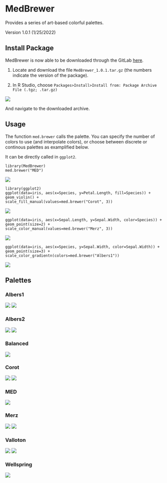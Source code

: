 # MedBrewer

Provides a series of art-based colorful palettes.

Version 1.0.1 (1/25/2022)

## Install Package
MedBrewer is now able to be downloaded through the GitLab [here](https://gitlab.com/bioinformatics-inem/r-custom-packages/MedBrewer).

1. Locate and download the file `MedBrewer_1.0.1.tar.gz` (the numbers indicate the version of the package).

2. In R Studio, choose `Packages>Install>Install from: Package Archive File (.tgz; .tar.gz)` 

![](src/install-from-file.jpg)

And navigate to the downloaded archive.

## Usage

The function `med.brewer` calls the palette. You can specify the number of colors to use (and interpolate colors), or choose between discrete or continous palettes as examplified below.

It can be directly called in `ggplot2`. 

```{r}
library(MedBrewer)
med.brewer("MED")
```
![](palettes/med.jpeg)

```{r}
library(ggplot2)
ggplot(data=iris, aes(x=Species, y=Petal.Length, fill=Species)) +
geom_violin() +
scale_fill_manual(values=med.brewer("Corot", 3))
```
![](src/example1.jpeg)

```{r}
ggplot(data=iris, aes(x=Sepal.Length, y=Sepal.Width, color=Species)) +
geom_point(size=2) +
scale_color_manual(values=med.brewer("Merz", 3))
```
![](src/example2.jpeg)

```{r}
ggplot(data=iris, aes(x=Species, y=Sepal.Width, color=Sepal.Width)) +
geom_point(size=3) +
scale_color_gradientn(colors=med.brewer("Albers1"))
```
![](src/example3.jpeg)

## Palettes

### Albers1

![](palettes/albers1-source.jpeg)
![](palettes/albers1.jpeg)

### Albers2

![](palettes/albers2-source.jpeg)
![](palettes/albers2.jpeg)

### Balanced

![](palettes/balanced.jpeg)

### Corot

![](palettes/corot-source.jpeg)
![](palettes/corot.jpeg)

### MED

![](palettes/med.jpeg)

### Merz

![](palettes/merz-source.jpeg)
![](palettes/merz.jpeg)

### Valloton

![](palettes/valloton-source.jpeg)
![](palettes/valloton.jpeg)


### Wellspring

![](palettes/wellspring.jpeg)






